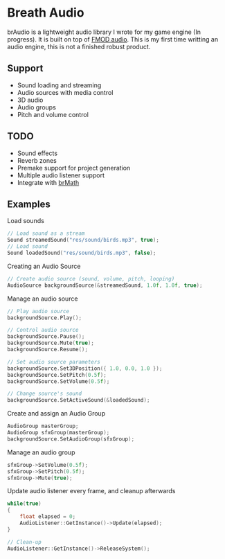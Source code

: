 # Breath Audio

brAudio is a lightweight audio library I wrote for my game engine (In progress). It is built on top of [FMOD audio](https://www.fmod.com/resources/documentation-api?version=2.1&page=welcome.html). This is my first time writting an audio engine, this is not a finished robust product.

## Support
- Sound loading and streaming
- Audio sources with media control
- 3D audio
- Audio groups
- Pitch and volume control

## TODO
- Sound effects
- Reverb zones
- Premake support for project generation
- Multiple audio listener support
- Integrate with [brMath](https://github.com/alejandrodlsp/brMath)

## Examples
Load sounds
```cpp
// Load sound as a stream
Sound streamedSound("res/sound/birds.mp3", true);
// Load sound 
Sound loadedSound("res/sound/birds.mp3", false);
```

Creating an Audio Source
```cpp
// Create audio source (sound, volume, pitch, looping)
AudioSource backgroundSource(&streamedSound, 1.0f, 1.0f, true);
```

Manage an audio source
```cpp
// Play audio source
backgroundSource.Play();

// Control audio source
backgroundSource.Pause();
backgroundSource.Mute(true);
backgroundSource.Resume();

// Set audio source parameters
backgroundSource.Set3DPosition({ 1.0, 0.0, 1.0 });
backgroundSource.SetPitch(0.5f);
backgroundSource.SetVolume(0.5f);

// Change source's sound
backgroundSource.SetActiveSound(&loadedSound);
```

Create and assign an Audio Group
```cpp
AudioGroup masterGroup;
AudioGroup sfxGroup(masterGroup);
backgroundSource.SetAudioGroup(sfxGroup);
```

Manage an audio group
```cpp
sfxGroup->SetVolume(0.5f);
sfxGroup->SetPitch(0.5f);
sfxGroup->Mute(true);
```

Update audio listener every frame, and cleanup afterwards
```cpp
while(true)
{
    float elapsed = 0;
    AudioListener::GetInstance()->Update(elapsed);
}

// Clean-up
AudioListener::GetInstance()->ReleaseSystem();
```
